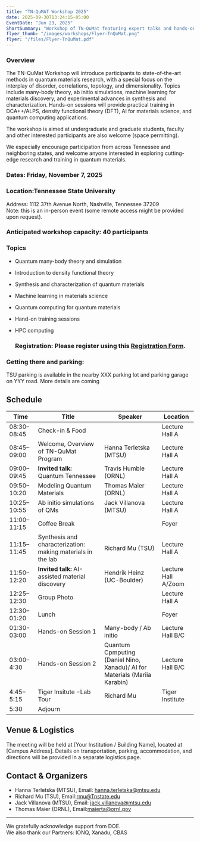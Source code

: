 ```yaml
---
title: "TN-QuMAT Workshop 2025"
date: 2025-09-30T13:24:15-05:00
EventDate: "Jun 23, 2025"
ShortSummary: "Workshop of TN-QuMat featuring expert talks and hands-on sessions"
flyer_thumb: "/images/workshops/Flyer-TnQuMat.png"
flyer: "/files/Flyer-TnQuMat.pdf"
---
```


### Overview

The TN-QuMat Workshop will introduce participants to state-of-the-art methods in quantum materials research, with a special focus on the interplay of disorder, correlations, topology, and dimensionality. Topics include many-body theory, ab initio simulations, machine learning for materials discovery, and experimental advances in synthesis and characterization. Hands-on sessions will provide practical training in DCA++/ALPS, density functional theory (DFT), AI for materials science, and quantum computing applications.

The workshop is aimed at undergraduate and graduate students, faculty and other interested participants are also welcome (space permitting).

We especially encourage participation from across Tennessee and neighboring states, and welcome anyone interested in exploring cutting-edge research and training in quantum materials.

### Dates: Friday, November 7, 2025 
### Location:Tennessee State University
Address: 1112 37th Avenue North, Nashville, Tennessee 37209  
Note: this is an in-person event (some remote access might be provided upon request).
### Anticipated workshop capacity: 40 participants

### Topics
- Quantum many-body theory and simulation
- Introduction to density functional theory
- Synthesis and characterization of quantum materials
- Machine learning in materials science  
- Quantum computing for quantum materials
- Hand-on training sessions
- HPC computing

  ### Registration: Please register using this [Registration Form](https://forms.gle/CzTXN2JKwQ3esUyb9). 

### Getting there and parking:
TSU parking is available in the nearby XXX parking lot and parking garage on YYY road.  More details are coming


## Schedule
    
| Time        | Title                                           | Speaker          | Location     |
|-------------|------------------------------------------------|------------------|-----------------------|
| 08:30–08:45 | Check-in & Food                                 |                         | Lecture Hall A        |
| 08:45–09:00 | Welcome, Overview of TN-QuMat Program           | Hanna Terletska (MTSU)  | Lecture Hall A        |
| 09:00–09:45   | **Invited talk:** Quantum Tennessee            | Travis Humble (ORNL)    | Lecture Hall A        |
| 09:50–10:20  | Modeling Quantum Materials                      | Thomas Maier (ORNL)     |Lecture Hall A         |
| 10:25–10:55 | Ab initio simulations of QMs                    | Jack Villanova (MTSU)   | Lecture Hall A        |
| 11:00–11:15|  Coffee Break                                    |                         |  Foyer             |
| 11:15–11:45 | Synthesis and characterization: making materials in the lab   | Richard Mu (TSU)    | Lecture Hall A           |
| 11:50–12:20 | **Invited talk:** AI-assisted material discovery   |Hendrik Heinz (UC-Boulder)      | Lecture Hall A/Zoom       |
| 12:25–12:30 | Group Photo                         |                  | Lecture Hall A        |
| 12:30–01:20 | Lunch                                           |                  | Foyer                 |
| 01:30-03:00 |Hands-on Session 1                              | Many-body / Ab initio                | Lecture Hall B/C        |
| 03:00–4:30 | Hands-on Session 2                              |  Quantum Cpmputing (Daniel Nino, Xanadu)/ AI for Materials (Mariia Karabin)  | Lecture Hall B/C        |
| 4:45–5:15 | Tiger Insitute -Lab Tour                          |  Richard Mu | Tiger Institute    |
|5:30 |      Adjourn                                            |                                   |




## Venue & Logistics

The meeting will be held at [Your Institution / Building Name], located at [Campus Address]. Details on transportation, parking, accommodation, and directions will be provided in a separate logistics page.

## Contact & Organizers

- Hanna Terletska (MTSU), Email: hanna.terletska@mtsu.edu
- Richard Mu (TSU), Email:rmu@Tnstate.edu
- Jack Villanova (MTSU),  Email: jack.villanova@mtsu.edu
- Thomas Maier (ORNL),  Email:maierta@ornl.gov

---

We gratefully acknowledge support from DOE.  
We also thank our Partners: IONQ, Xanadu, CBAS



